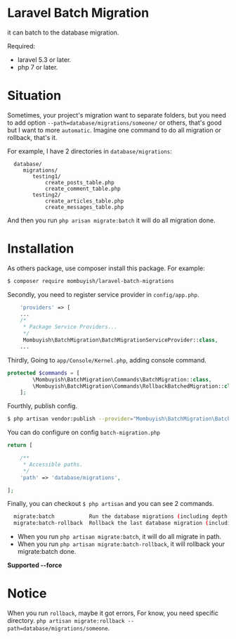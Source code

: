 Laravel Batch Migration
===
it can batch to the database migration.

Required:
* laravel 5.3 or later.
* php 7 or later.

# Situation
Sometimes, your project's migration want to separate folders, but you need
 to add option `--path=database/migrations/someone/` or others, that's good but 
 I want to more `automatic`. Imagine one command to do all migration or rollback, that's it.
 
 For example, I have 2 directories in `database/migrations`:
 ```
   database/
      migrations/
         testing1/
             create_posts_table.php
             create_comment_table.php
         testing2/
             create_articles_table.php
             create_messages_table.php
 ```
 
 And then you run `php arisan migrate:batch` it will do all migration done.
 
# Installation

As others package, use composer install this package. For example:

``` bash
$ composer require mombuyish/laravel-batch-migrations
```

Secondly, you need to register service provider in `config/app.php`.

``` php
    'providers' => [
    ...
    /*
     * Package Service Providers...
     */
     Mombuyish\BatchMigration\BatchMigrationServiceProvider::class,
    ...
```

Thirdly, Going to `app/Console/Kernel.php`, adding console command.

``` php
protected $commands = [
        \Mombuyish\BatchMigration\Commands\BatchMigration::class,
        \Mombuyish\BatchMigration\Commands\RollbackBatchedMigration::class
    ];
```

Fourthly, publish config.

``` bash
$ php artisan vendor:publish --provider="Mombuyish\BatchMigration\BatchMigrationServiceProvider"
```

You can do configure on config `batch-migration.php`

```php
return [

    /**
     * Accessible paths.
     */
    'path' => 'database/migrations',

];
```

Finally, you can checkout `$ php artisan` and you can see 2 commands.

``` bash
  migrate:batch           Run the database migrations (including depth dictionaries)
  migrate:batch-rollback  Rollback the last database migration (including depth directories)
```
* When you run `php artisan migrate:batch`, it will do all migrate in path.
* When you run `php artisan migrate:batch-rollback`, it will rollback your migrate:batch done.

**Supported --force**

# Notice
When you run `rollback`, maybe it got errors, For know, you need specific directory.
`php artisan migrate:rollback --path=database/migrations/someone`.
